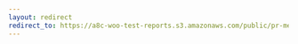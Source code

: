 ```yaml
---
layout: redirect
redirect_to: https://a8c-woo-test-reports.s3.amazonaws.com/public/pr-merge/39812/api/index.html
---
```

